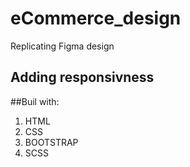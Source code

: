 # eCommerce_design
 Replicating Figma design

## Adding responsivness

##Buil with:
1. HTML
2. CSS
3. BOOTSTRAP
4. SCSS
